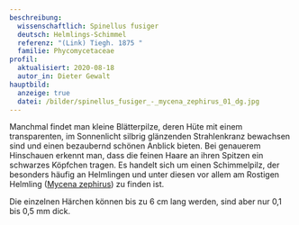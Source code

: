 ```yaml
---
beschreibung:
  wissenschaftlich: Spinellus fusiger
  deutsch: Helmlings-Schimmel
  referenz: "(Link) Tiegh. 1875 "
  familie: Phycomycetaceae
profil:
  aktualisiert: 2020-08-18
  autor_in: Dieter Gewalt
hauptbild:
  anzeige: true
  datei: /bilder/spinellus_fusiger_-_mycena_zephirus_01_dg.jpg
---
```

Manchmal findet man kleine Blätterpilze, deren Hüte mit einem transparenten, im Sonnenlicht silbrig glänzenden Strahlenkranz bewachsen sind und einen bezaubernd schönen Anblick bieten. Bei genauerem Hinschauen erkennt man, dass die feinen Haare an ihren Spitzen ein schwarzes Köpfchen tragen. Es handelt sich um einen Schimmelpilz, der besonders häufig an Helmlingen und unter diesen vor allem am Rostigen Helmling ([Mycena zephirus](/pilze/mycena-zephirus-rostiger-helmling)) zu finden ist.

Die einzelnen Härchen können bis zu 6 cm lang werden, sind aber nur 0,1 bis 0,5 mm dick.